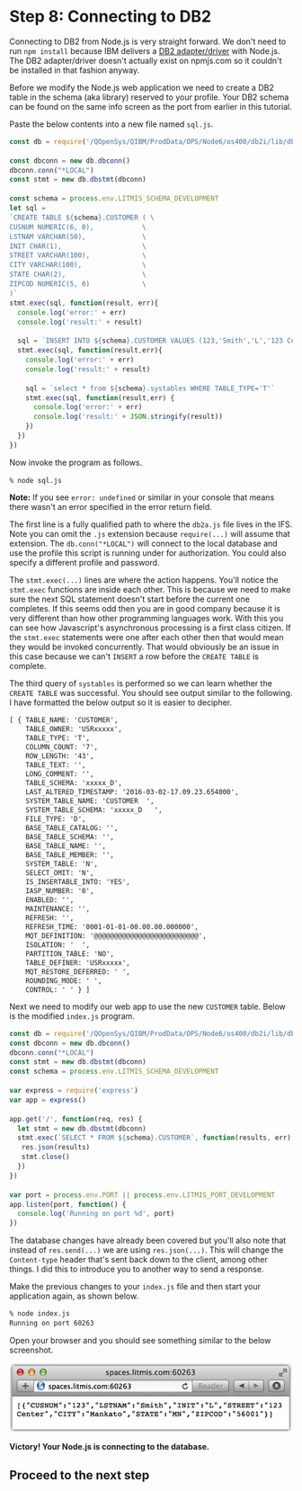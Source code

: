 # Step 8: Connecting to DB2

Connecting to DB2 from Node.js is very straight forward. We don't need to run `npm install` because IBM delivers a [DB2 adapter/driver](http://bit.ly/nodejs_db2foriaccess) with Node.js. The DB2 adapter/driver doesn't actually exist on npmjs.com so it couldn't be installed in that fashion anyway.

Before we modify the Node.js web application we need to create a DB2 table in the schema \(aka library\) reserved to your profile. Your DB2 schema can be found on the same info screen as the port from earlier in this tutorial.

Paste the below contents into a new file named `sql.js`.

```javascript
const db = require('/QOpenSys/QIBM/ProdData/OPS/Node6/os400/db2i/lib/db2a')

const dbconn = new db.dbconn()
dbconn.conn("*LOCAL")
const stmt = new db.dbstmt(dbconn)

const schema = process.env.LITMIS_SCHEMA_DEVELOPMENT
let sql =
`CREATE TABLE ${schema}.CUSTOMER ( \
CUSNUM NUMERIC(6, 0),            \
LSTNAM VARCHAR(50),              \
INIT CHAR(1),                    \
STREET VARCHAR(100),             \
CITY VARCHAR(100),               \
STATE CHAR(2),                   \
ZIPCOD NUMERIC(5, 0)             \
)`
stmt.exec(sql, function(result, err){
  console.log('error:' + err)
  console.log('result:' + result)

  sql = `INSERT INTO ${schema}.CUSTOMER VALUES (123,'Smith','L','123 Center','Mankato','MN',56001)`
  stmt.exec(sql, function(result,err){
    console.log('error:' + err)
    console.log('result:' + result)

    sql = `select * from ${schema}.systables WHERE TABLE_TYPE='T'`
    stmt.exec(sql, function(result,err) {
      console.log('error:' + err)
      console.log('result:' + JSON.stringify(result))
    })
  })
})
```

Now invoke the program as follows.

`% node sql.js`

**Note:** If you see `error: undefined` or similar in your console that means there wasn't an error specified in the error return field.

The first line is a fully qualified path to where the `db2a.js` file lives in the IFS. Note you can omit the `.js` extension because `require(...)` will assume that extension. The `db.conn("*LOCAL")` will connect to the local database and use the profile this script is running under for authorization. You could also specify a different profile and password.

The `stmt.exec(...)` lines are where the action happens. You'll notice the `stmt.exec` functions are inside each other. This is because we need to make sure the next SQL statement doesn't start before the current one completes. If this seems odd then you are in good company because it is very different than how other programming languages work. With this you can see how Javascript's asynchronous processing is a first class citizen. If the `stmt.exec` statements were one after each other then that would mean they would be invoked concurrently. That would obviously be an issue in this case because we can't `INSERT` a row before the `CREATE TABLE` is complete.

The third query of `systables` is performed so we can learn whether the `CREATE TABLE` was successful. You should see output similar to the following. I have formatted the below output so it is easier to decipher.

```text
[ { TABLE_NAME: 'CUSTOMER',
    TABLE_OWNER: 'USRxxxxx',
    TABLE_TYPE: 'T',
    COLUMN_COUNT: '7',
    ROW_LENGTH: '43',
    TABLE_TEXT: '',
    LONG_COMMENT: '',
    TABLE_SCHEMA: 'xxxxx_D',
    LAST_ALTERED_TIMESTAMP: '2016-03-02-17.09.23.654000',
    SYSTEM_TABLE_NAME: 'CUSTOMER  ',
    SYSTEM_TABLE_SCHEMA: 'xxxxx_D   ',
    FILE_TYPE: 'D',
    BASE_TABLE_CATALOG: '',
    BASE_TABLE_SCHEMA: '',
    BASE_TABLE_NAME: '',
    BASE_TABLE_MEMBER: '',
    SYSTEM_TABLE: 'N',
    SELECT_OMIT: 'N',
    IS_INSERTABLE_INTO: 'YES',
    IASP_NUMBER: '0',
    ENABLED: '',
    MAINTENANCE: '',
    REFRESH: '',
    REFRESH_TIME: '0001-01-01-00.00.00.000000',
    MQT_DEFINITION: '@@@@@@@@@@@@@@@@@@@@@@@@@@',
    ISOLATION: '  ',
    PARTITION_TABLE: 'NO',
    TABLE_DEFINER: 'USRxxxxx',
    MQT_RESTORE_DEFERRED: ' ',
    ROUNDING_MODE: ' ',
    CONTROL: ' ' } ]
```

Next we need to modify our web app to use the new `CUSTOMER` table. Below is the modified `index.js` program.

```javascript
const db = require('/QOpenSys/QIBM/ProdData/OPS/Node6/os400/db2i/lib/db2a')
const dbconn = new db.dbconn()
dbconn.conn("*LOCAL")
const stmt = new db.dbstmt(dbconn)
const schema = process.env.LITMIS_SCHEMA_DEVELOPMENT

var express = require('express')
var app = express()

app.get('/', function(req, res) {
  let stmt = new db.dbstmt(dbconn)
  stmt.exec(`SELECT * FROM ${schema}.CUSTOMER`, function(results, err) {
   res.json(results)
   stmt.close()
  })
})

var port = process.env.PORT || process.env.LITMIS_PORT_DEVELOPMENT
app.listen(port, function() {
  console.log('Running on port %d', port)
})
```

The database changes have already been covered but you'll also note that instead of `res.send(...)` we are using `res.json(...)`. This will change the `Content-type` header that's sent back down to the client, among other things. I did this to introduce you to another way to send a response.

Make the previous changes to your `index.js` file and then start your application again, as shown below.

```bash
% node index.js 
Running on port 60263
```

Open your browser and you should see something similar to the below screenshot.

![image alt text](.gitbook/assets/image_14.png)

**Victory! Your Node.js is connecting to the database.**

## Proceed to the next step

